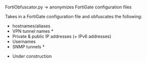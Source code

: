 FortiObfuscator.py -> anonymizes FortiGate configuration files

Takes in a FortiGate configuration file and obfuscates the following:

- hostnames/aliases
- VPN tunnel names *
- Private & public IP addresses (+ IPv6 addresses)
- Usernames
- SNMP tunnels *

* Under construction